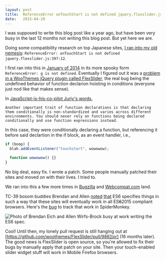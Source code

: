 ```yaml
---
layout: post
title:  ReferenceError onTouchStart is not defined jquery.flexslider.js
date:   2015-04-29
---
```


I was supposed to write this blog post like a year ago, but have been very busy in the last 12 months not writing this blog post. But yet here we are.

Doing some compatibility research on top Japanese sites, [I ran into my old nemesis][jp]: `ReferenceError: onTouchStart is not defined jquery.flexslider.js:397:12`.

I first ran into this in [January of 2014][bug] in its more spooky form `ReferenceError: g is not defined`. Eventually I figured out it was a [problem in a WooThemes jQuery plugin called FlexSlider][tick], the real bug being the undefined behavior of function declarion hoisting in conditions (everyone just nod like that makes sense).

In [JavaScript-is-his-co-pilot Juriy's words][kangax],

    Another important trait of function declarations is that declaring them conditionally is non-standardized and varies across different environments. You should never rely on functions being declared conditionally and use function expressions instead.

In this case, they were conditionally declaring a function, but referencing it before said declartion in the if block, as an event handler, i.e.,

```js
if (boop) {
  blah.addEventListener("touchstart", wowowow);

  function wowowow() {}
}
```

No big deal, easy fix. I wrote a patch. Some people manually patched their sites and moved on with their lives. I tried to.

We ran into this a few more times in [Bugzilla][fp] and [Webcompat.com][wc] land.

TC-39 bosom buddies Brendan and Allen [noted][c8] [that][c9] ES6 specifies things in such a way that these sites will eventually work in all ES<strike>6</strike>2015 compliant browsers. Here's the [bug][sm] to track that work in SpiderMonkey.

<img src="https://miketaylr.com/posts/assets/brendan-and-allen.jpg" alt="Photo of Brendan Eich and Allen Wirfs-Brock busy at work writing the ES6 spec.">

Cool! Until then, my lonely pull request is still hanging out at [https://github.com/woothemes/FlexSlider/pull/986][pr] (16 months later). The good news is FlexSlider is open source, so you're allowed to fix their bugs by manually apply that patch on your site. Then your touch-enabled slider widget stuff will work in Mobile Firefox browsers.

[jp]: https://github.com/webcompat/web-bugs/issues/1008#issuecomment-97145732
[bug]: https://bugzilla.mozilla.org/show_bug.cgi?id=936433
[tick]: https://github.com/woothemes/FlexSlider/issues/958
[kangax]: http://kangax.github.io/nfe/
[fp]: https://bugzilla.mozilla.org/show_bug.cgi?id=973463
[wc]: https://github.com/webcompat/web-bugs/issues/145
[c8]: https://bugzilla.mozilla.org/show_bug.cgi?id=973463#c8
[c9]: https://bugzilla.mozilla.org/show_bug.cgi?id=973463#c9
[pr]: https://github.com/woothemes/FlexSlider/pull/986
[sm]: https://bugzilla.mozilla.org/show_bug.cgi?id=950547